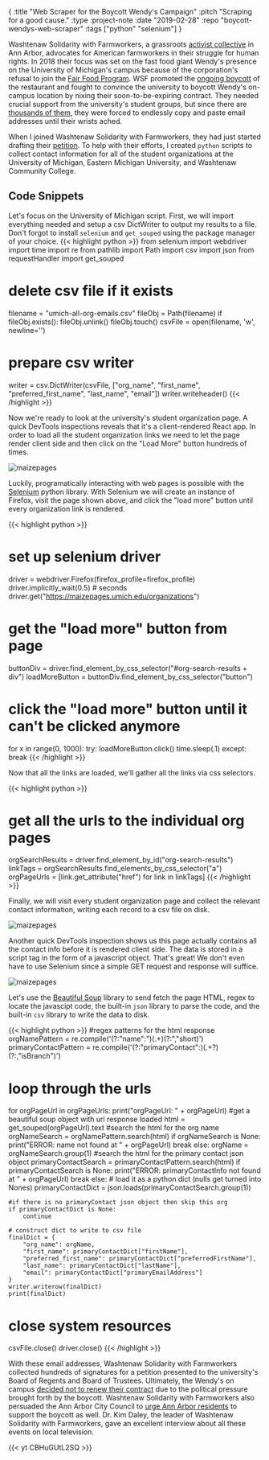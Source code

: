 {
:title "Web Scraper for the Boycott Wendy's Campaign"
:pitch "Scraping for a good cause."
:type :project-note
:date "2019-02-28"
:repo "boycott-wendys-web-scraper"
:tags ["python" "selenium"]
}

Washtenaw Solidarity with Farmworkers, a grassroots [activist collective](https://www.facebook.com/washsolidaritywfarmworkers/) in Ann Arbor, advocates for American farmworkers in their struggle for human rights. In 2018 their focus was set on the fast food giant Wendy's presence on the University of Michigan's campus because of the corporation's refusal to join the [Fair Food Program](https://www.fairfoodprogram.org). WSF promoted the [ongoing boycott](https://www.boycott-wendys.org) of the restaurant and fought to convince the university to boycott Wendy's on-campus location by nixing their soon-to-be-expiring contract. They needed crucial support from the university's student groups, but since there are [thousands of them](https://maizepages.umich.edu/organizations), they were forced to endlessly copy and paste email addresses until their wrists ached.

When I joined Washtenaw Solidarity with Farmworkers, they had just started drafting their [petition](https://docs.google.com/forms/d/e/1FAIpQLSfdaenm6AwR6zV9haAVpCUXVaZD3AmsI-bCuii6IfBSkibY9w/viewform). To help with their efforts, I created `python` scripts to collect contact information for all of the student organizations at the University of Michigan, Eastern Michigan University, and Washtenaw Community College.

## Code Snippets

Let's focus on the University of Michigan script. First, we will import everything needed and setup a csv DictWriter to output my results to a file. Don't forgot to install `selenium` and `get_souped` using the package manager of your choice.
{{< highlight python >}}
from selenium import webdriver
import time
import re
from pathlib import Path
import csv
import json
from requestHandler import get_souped

# delete csv file if it exists
filename = "umich-all-org-emails.csv"
fileObj = Path(filename)
if fileObj.exists():
    fileObj.unlink()
    fileObj.touch()
csvFile = open(filename, 'w', newline='')

# prepare csv writer
writer = csv.DictWriter(csvFile, ["org_name", "first_name", "preferred_first_name", "last_name", "email"])
writer.writeheader()
{{< /highlight >}}

Now we're ready to look at the university's student organization page. A quick DevTools inspections reveals that it's a client-rendered React app. In order to load all the student organization links we need to let the page render client side and then click on the "Load More" button hundreds of times.

![maizepages](/img/maizepages.png)

Luckily, programatically interacting with web pages is possible with the [Selenium](https://docs.seleniumhq.org) python library. With Selenium we will create an instance of Firefox, visit the page shown above, and click the "load more" button until every organization link is rendered.

{{< highlight python >}}
# set up selenium driver
driver = webdriver.Firefox(firefox_profile=firefox_profile)
driver.implicitly_wait(0.5) # seconds
driver.get("https://maizepages.umich.edu/organizations")

# get the "load more" button from page
buttonDiv = driver.find_element_by_css_selector("#org-search-results + div")
loadMoreButton = buttonDiv.find_element_by_css_selector("button")

# click the "load more" button until it can't be clicked anymore
for x in range(0, 1000):
    try:
        loadMoreButton.click()
        time.sleep(.1)
    except:
        break
{{< /highlight >}}

Now that all the links are loaded, we'll gather all the links via css selectors.

{{< highlight python >}}
# get all the urls to the individual org pages
orgSearchResults = driver.find_element_by_id("org-search-results")
linkTags = orgSearchResults.find_elements_by_css_selector("a")
orgPageUrls = [link.get_attribute("href") for link in linkTags]
{{< /highlight >}}

Finally, we will visit every student organization page and collect the relevant contact information, writing each record to a csv file on disk.

![maizepages](/img/maizepages2.png)

Another quick DevTools inspection shows us this page actually contains all the contact info before it is rendered client side. The data is stored in a script tag in the form of a javascript object. That's great! We don't even have to use Selenium since a simple GET request and response will suffice.

![maizepages](/img/maizepages3.png)

Let's use the [Beautiful Soup](https://www.crummy.com/software/BeautifulSoup/) library to send fetch the page HTML, regex to locate the javascipt code, the built-in `json` library to parse the code, and the built-in `csv` library to write the data to disk.

{{< highlight python >}}
#regex patterns for the html response
orgNamePattern = re.compile('(?:"name":")(.+)(?:","short)')
primaryContactPattern = re.compile('(?:"primaryContact":)(.+?)(?:,"isBranch")')

# loop through the urls
for orgPageUrl in orgPageUrls:
    print("orgPageUrl: " + orgPageUrl)
    #get a beautiful soup object with url response loaded
    html = get_souped(orgPageUrl).text
    #search the html for the org name
    orgNameSearch = orgNamePattern.search(html)
    if orgNameSearch is None:
        print("ERROR: name not found at " + orgPageUrl)
        break
    else:
        orgName = orgNameSearch.group(1)
    #search the html for the primary contact json object
    primaryContactSearch = primaryContactPattern.search(html)
    if primaryContactSearch is None:
        print("ERROR: primaryContactInfo not found at " + orgPageUrl)
        break
    else:
        # load it as a python dict (nulls get turned into Nones)
        primaryContactDict = json.loads(primaryContactSearch.group(1))

    #if there is no primaryContact json object then skip this org
    if primaryContactDict is None:
        continue

    # construct dict to write to csv file
    finalDict = {
        "org_name": orgName,
        "first_name": primaryContactDict["firstName"],
        "preferred_first_name": primaryContactDict["preferredFirstName"],
        "last_name": primaryContactDict["lastName"],
        "email": primaryContactDict["primaryEmailAddress"]
    }
    writer.writerow(finalDict)
    print(finalDict)

# close system resources
csvFile.close()
driver.close()
{{< /highlight >}}

With these email addresses, Washtenaw Solidarity with Farmworkers collected hundreds of signatures for a petition presented to the university's Board of Regents and Board of Trustees. Ultimately, the Wendy's on campus [decided not to renew their contract](https://www.metrotimes.com/table-and-bar/archives/2019/02/18/university-of-michigan-cuts-ties-with-wendys-restaurant) due to the political pressure brought forth by the boycott. Washtenaw Solidarity with Farmworkers also persuaded the Ann Arbor City Council to [urge Ann Arbor residents](https://www.wxyz.com/ann-arbor-city-council-urges-boycott-of-wendys-hamburgers-over-fair-food-program) to support the boycott as well. Dr. Kim Daley, the leader of Washtenaw Solidarity with Farmworkers, gave an excellent interview about all these events on local television.

{{< yt CBHuGUtL2SQ >}}

